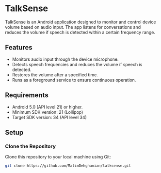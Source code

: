 # TalkSense

TalkSense is an Android application designed to monitor and control device volume based on audio input. The app listens for conversations and reduces the volume if speech is detected within a certain frequency range.

## Features
- Monitors audio input through the device microphone.
- Detects speech frequencies and reduces the volume if speech is detected.
- Restores the volume after a specified time.
- Runs as a foreground service to ensure continuous operation.

## Requirements
- Android 5.0 (API level 21) or higher.
- Minimum SDK version: 21 (Lollipop)
- Target SDK version: 34 (API level 34)

## Setup

### Clone the Repository

Clone this repository to your local machine using Git:

```bash
git clone https://github.com/MatinDehghanian/talksense.git
